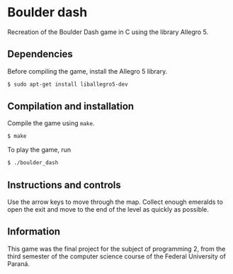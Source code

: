 # Boulder dash

Recreation of the Boulder Dash game in C using the library Allegro 5.

## Dependencies

Before compiling the game, install the Allegro 5 library.

```bash
$ sudo apt-get install liballegro5-dev
```

## Compilation and installation

Compile the game using `make`.
```bash
$ make
```

To play the game, run
```bash
$ ./boulder_dash
```

## Instructions and controls
Use the arrow keys to move through the map. Collect enough emeralds to open the exit and move to the end of the level as quickly as possible.

## Information
This game was the final project for the subject of programming 2, from the third semester of the computer science course of the Federal University of Paraná.
